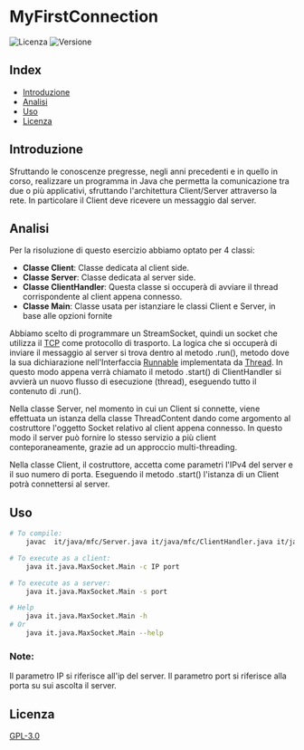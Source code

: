 # MyFirstConnection

![Licenza](https://img.shields.io/badge/license-GNU-blue.svg)
![Versione](https://img.shields.io/badge/version-1.0.0-green.svg)

## Index

- [Introduzione](#introduzione)
- [Analisi](#analisi)
- [Uso](#uso)
- [Licenza](#licenza)


## Introduzione

Sfruttando le conoscenze pregresse, negli anni precedenti e in quello in corso, realizzare un programma in Java che permetta la comunicazione tra due o più applicativi, sfruttando l'architettura Client/Server attraverso la rete. In particolare il Client deve ricevere un messaggio dal server.


## Analisi

Per la risoluzione di questo esercizio abbiamo optato per 4 classi:

- **Classe Client**: Classe dedicata al client side.
- **Classe Server**: Classe dedicata al server side.
- **Classe ClientHandler**: Questa classe si occuperà di avviare il thread corrispondente al client appena connesso.
- **Classe Main**: Classe usata per istanziare le classi Client e Server, in base alle opzioni fornite

Abbiamo scelto di programmare un StreamSocket, quindi un socket che utilizza il [TCP](https://www.ietf.org/rfc/rfc793.txt) come protocollo di trasporto.
La logica che si occuperà di inviare il messaggio al server si trova dentro al metodo .run(), metodo dove la sua dichiarazione nell'Interfaccia [Runnable](https://docs.oracle.com/javase/8/docs/api/java/lang/Runnable.html) implementata da [Thread](https://docs.oracle.com/javase/8/docs/api/java/lang/Thread.html). In questo modo appena verrà chiamato il metodo .start() di ClientHandler si avvierà un nuovo flusso di esecuzione (thread), eseguendo tutto il contenuto di .run(). 

Nella classe Server, nel momento in cui un Client si connette, viene effettuata un istanza della classe ThreadContent dando come argomento al costruttore l'oggetto Socket relativo al client appena connesso.
In questo modo il server può fornire lo stesso servizio a più client conteporaneamente, grazie ad un approccio multi-threading.

Nella classe Client, il costruttore, accetta come parametri l'IPv4 del server e il suo numero di porta. Eseguendo il metodo .start() l'istanza di un Client potrà connettersi al server.

## Uso


```bash
# To compile:
	javac  it/java/mfc/Server.java it/java/mfc/ClientHandler.java it/java/mfc/Client.java it/java/mfc/Main.java
```
```bash
# To execute as a client:
	java it.java.MaxSocket.Main -c IP port
```
```bash
# To execute as a server:
	java it.java.MaxSocket.Main -s port
```

```bash
# Help
	java it.java.MaxSocket.Main -h
# Or
	java it.java.MaxSocket.Main --help

```

### Note:
Il parametro IP si riferisce all'ip del server. Il parametro port si riferisce alla porta su sui ascolta il server.

## Licenza

[GPL-3.0](https://choosealicense.com/licenses/gpl-3.0/)
